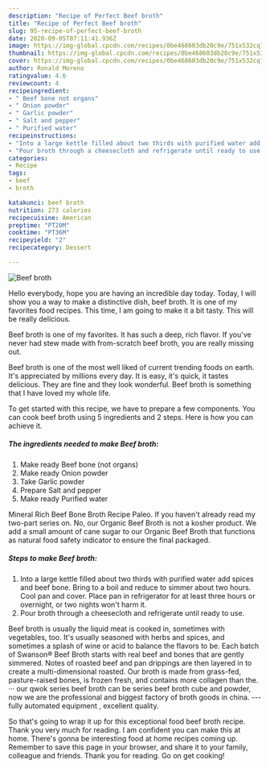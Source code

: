 ```yaml
---
description: "Recipe of Perfect Beef broth"
title: "Recipe of Perfect Beef broth"
slug: 95-recipe-of-perfect-beef-broth
date: 2020-09-05T07:11:41.936Z
image: https://img-global.cpcdn.com/recipes/0be468603db20c9e/751x532cq70/beef-broth-recipe-main-photo.jpg
thumbnail: https://img-global.cpcdn.com/recipes/0be468603db20c9e/751x532cq70/beef-broth-recipe-main-photo.jpg
cover: https://img-global.cpcdn.com/recipes/0be468603db20c9e/751x532cq70/beef-broth-recipe-main-photo.jpg
author: Ronald Moreno
ratingvalue: 4.6
reviewcount: 4
recipeingredient:
- " Beef bone not organs"
- " Onion powder"
- " Garlic powder"
- " Salt and pepper"
- " Purified water"
recipeinstructions:
- "Into a large kettle filled about two thirds with purified water add spices and beef bone. Bring to a boil and reduce to simmer about two hours. Cool pan and cover. Place pan in refrigerator for at least three hours or overnight, or two nights won&#39;t harm it."
- "Pour broth through a cheesecloth and refrigerate until ready to use."
categories:
- Recipe
tags:
- beef
- broth

katakunci: beef broth 
nutrition: 273 calories
recipecuisine: American
preptime: "PT20M"
cooktime: "PT36M"
recipeyield: "2"
recipecategory: Dessert

---
```



![Beef broth](https://img-global.cpcdn.com/recipes/0be468603db20c9e/751x532cq70/beef-broth-recipe-main-photo.jpg)

Hello everybody, hope you are having an incredible day today. Today, I will show you a way to make a distinctive dish, beef broth. It is one of my favorites food recipes. This time, I am going to make it a bit tasty. This will be really delicious.

Beef broth is one of my favorites. It has such a deep, rich flavor. If you&#39;ve never had stew made with from-scratch beef broth, you are really missing out.

Beef broth is one of the most well liked of current trending foods on earth. It's appreciated by millions every day. It is easy, it's quick, it tastes delicious. They are fine and they look wonderful. Beef broth is something that I have loved my whole life.


To get started with this recipe, we have to prepare a few components. You can cook beef broth using 5 ingredients and 2 steps. Here is how you can achieve it.

<!--inarticleads1-->

##### The ingredients needed to make Beef broth:

1. Make ready  Beef bone (not organs)
1. Make ready  Onion powder
1. Take  Garlic powder
1. Prepare  Salt and pepper
1. Make ready  Purified water


Mineral Rich Beef Bone Broth Recipe Paleo. If you haven&#39;t already read my two-part series on. No, our Organic Beef Broth is not a kosher product. We add a small amount of cane sugar to our Organic Beef Broth that functions as natural food safety indicator to ensure the final packaged. 

<!--inarticleads2-->

##### Steps to make Beef broth:

1. Into a large kettle filled about two thirds with purified water add spices and beef bone. Bring to a boil and reduce to simmer about two hours. Cool pan and cover. Place pan in refrigerator for at least three hours or overnight, or two nights won&#39;t harm it.
1. Pour broth through a cheesecloth and refrigerate until ready to use.


Beef broth is usually the liquid meat is cooked in, sometimes with vegetables, too. It&#39;s usually seasoned with herbs and spices, and sometimes a splash of wine or acid to balance the flavors to be. Each batch of Swanson® Beef Broth starts with real beef and bones that are gently simmered. Notes of roasted beef and pan drippings are then layered in to create a multi-dimensional roasted. Our broth is made from grass-fed, pasture-raised bones, is frozen fresh, and contains more collagen than the. ··· our qwok series beef broth can be series beef broth cube and powder, now we are the professional and biggest factory of broth goods in china. --- fully automated equipment , excellent quality. 

So that's going to wrap it up for this exceptional food beef broth recipe. Thank you very much for reading. I am confident you can make this at home. There's gonna be interesting food at home recipes coming up. Remember to save this page in your browser, and share it to your family, colleague and friends. Thank you for reading. Go on get cooking!
